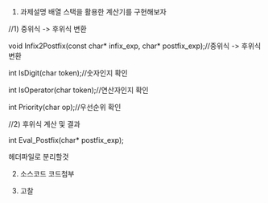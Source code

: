 
1. 과제설명
배열 스택을 활용한 계산기를 구현해보자

//1) 중위식 -> 후위식 변환

void Infix2Postfix(const char* infix_exp, char* postfix_exp);//중위식 -> 후위식 변환

int IsDigit(char token);//숫자인지 확인

int IsOperator(char token);//연산자인지 확인

int Priority(char op);//우선순위 확인

//2) 후위식 계산 및 결과

int Eval_Postfix(char* postfix_exp);

헤더파일로 분리할것

2. 소스코드
코드첨부

3. 고찰
